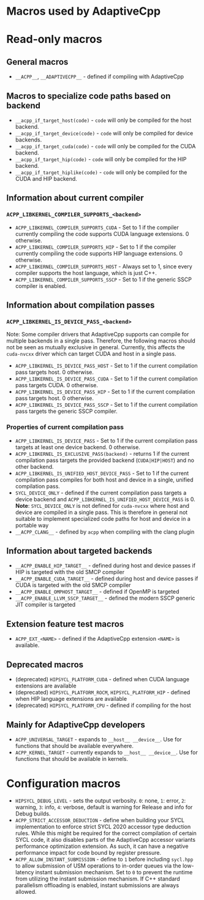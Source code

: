 # Macros used by AdaptiveCpp

# Read-only macros

## General macros
* `__ACPP__`, `__ADAPTIVECPP__` - defined if compiling with AdaptiveCpp

## Macros to specialize code paths based on backend

* `__acpp_if_target_host(code)` - `code` will only be compiled for the host backend.
* `__acpp_if_target_device(code)` - `code` will only be compiled for device backends.
* `__acpp_if_target_cuda(code)` - `code` will only be compiled for the CUDA backend.
* `__acpp_if_target_hip(code)` - `code` will only be compiled for the HIP backend.
* `__acpp_if_target_hiplike(code)` - `code` will only be compiled for the CUDA and HIP backend.

## Information about current compiler

### `ACPP_LIBKERNEL_COMPILER_SUPPORTS_<backend>`

* `ACPP_LIBKERNEL_COMPILER_SUPPORTS_CUDA` - Set to 1 if the compiler currently compiling the code supports CUDA language extensions. 0 otherwise.
* `ACPP_LIBKERNEL_COMPILER_SUPPORTS_HIP` - Set to 1 if the compiler currently compiling the code supports HIP language extensions. 0 otherwise.
* `ACPP_LIBKERNEL_COMPILER_SUPPORTS_HOST` - Always set to 1, since every compiler supports the host language, which is just C++.
* `ACPP_LIBKERNEL_COMPILER_SUPPORTS_SSCP` - Set to 1 if the generic SSCP compiler is enabled.

## Information about compilation passes

### `ACPP_LIBKERNEL_IS_DEVICE_PASS_<backend>`
Note: Some compiler drivers that AdaptiveCpp supports can compile for multiple backends in a single pass. Therefore, the following macros should not be seen as mutually exclusive in general. Currently, this affects the `cuda-nvcxx` driver which can target CUDA and host in a single pass.

* `ACPP_LIBKERNEL_IS_DEVICE_PASS_HOST` - Set to 1 if the current compilation pass targets host. 0 otherwise. 
* `ACPP_LIBKERNEL_IS_DEVICE_PASS_CUDA` - Set to 1 if the current compilation pass targets CUDA. 0 otherwise. 
* `ACPP_LIBKERNEL_IS_DEVICE_PASS_HIP` - Set to 1 if the current compilation pass targets host. 0 otherwise. 
* `ACPP_LIBKERNEL_IS_DEVICE_PASS_SSCP` - Set to 1 if the current compilation pass targets the generic SSCP compiler.

### Properties of current compilation pass

* `ACPP_LIBKERNEL_IS_DEVICE_PASS` - Set to 1 if the current compilation pass targets at least one device backend. 0 otherwise.
* `ACPP_LIBKERNEL_IS_EXCLUSIVE_PASS(backend)` - returns 1 if the current compilation pass targets the provided backend (`CUDA|HIP|HOST`) and no other backend.
* `ACPP_LIBKERNEL_IS_UNIFIED_HOST_DEVICE_PASS` - Set to 1 if the current compilation pass compiles for both host and device in a single, unified compilation pass.
* `SYCL_DEVICE_ONLY` - defined if the current compilation pass targets a device backend and `ACPP_LIBKERNEL_IS_UNIFIED_HOST_DEVICE_PASS` is 0. **Note**: `SYCL_DEVICE_ONLY` is not defined for `cuda-nvcxx` where host and device are compiled in a single pass. This is therefore in general not suitable to implement specialized code paths for host and device in a portable way
* `__ACPP_CLANG__` - defined by `acpp` when compiling with the clang plugin

## Information about targeted backends

* `__ACPP_ENABLE_HIP_TARGET__` - defined during host and device passes if HIP is targeted with the old SMCP compiler
* `__ACPP_ENABLE_CUDA_TARGET__` - defined during host and device passes if CUDA is targeted with the old SMCP compiler
* `__ACPP_ENABLE_OMPHOST_TARGET__` - defined if OpenMP is targeted
* `__ACPP_ENABLE_LLVM_SSCP_TARGET__` - defined the modern SSCP generic JIT compiler is targeted

## Extension feature test macros

* `ACPP_EXT_<NAME>` - defined if the AdaptiveCpp extension `<NAME>` is available.

## Deprecated macros

* (deprecated) `HIPSYCL_PLATFORM_CUDA` - defined when CUDA language extensions are available
* (deprecated) `HIPSYCL_PLATFORM_ROCM`, `HIPSYCL_PLATFORM_HIP` - defined when HIP language extensions are available
* (deprecated) `HIPSYCL_PLATFORM_CPU` - defined if compiling for the host


## Mainly for AdaptiveCpp developers
* `ACPP_UNIVERSAL_TARGET` - expands to `__host__ __device__`. Use for functions that should be available everywhere.
* `ACPP_KERNEL_TARGET` - currently expands to `__host__ __device__`. Use for functions that should be available in kernels.

# Configuration macros

* `HIPSYCL_DEBUG_LEVEL` - sets the output verbosity. `0`: none, `1`: error, `2`: warning, `3`: info, `4`: verbose, default is warning for Release and info for Debug builds.
* `ACPP_STRICT_ACCESSOR_DEDUCTION` - define when building your SYCL implementation to enforce strict SYCL 2020 accessor type deduction rules. While this might be required for the correct compilation of certain SYCL code, it also disables parts of the AdaptiveCpp accessor variants performance optimization extension. As such, it can have a negative performance impact for code bound by register pressure.
* `ACPP_ALLOW_INSTANT_SUBMISSION` - define to `1` before including `sycl.hpp` to allow submission of USM operations to in-order queues via the low-latency instant submission mechanism. Set to `0` to prevent the runtime from utilizing the instant submission mechanism. If C++ standard parallelism offloading is enabled, instant submissions are always allowed.

